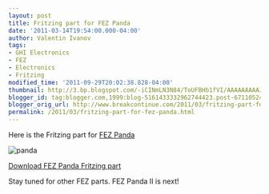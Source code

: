 ```yaml
---
layout: post
title: Fritzing part for FEZ Panda
date: '2011-03-14T19:54:00.000-04:00'
author: Valentin Ivanov
tags:
- GHI Electronics
- FEZ
- Electronics
- Fritzing
modified_time: '2011-09-29T20:02:38.828-04:00'
thumbnail: http://3.bp.blogspot.com/-iCINmLN3N84/ToUFBHb1fVI/AAAAAAAAAJw/DADv5SC7rrc/s72-c/Fritzing_PandaI.jpg
blogger_id: tag:blogger.com,1999:blog-5161433332962744423.post-6711052443542687217
blogger_orig_url: http://www.breakcontinue.com/2011/03/fritzing-part-for-fez-panda.html
permalink: /2011/03/fritzing-part-for-fez-panda.html
---
```


Here is the Fritzing part for [FEZ Panda](http://www.ghielectronics.com/catalog/product/135)

![panda](http://3.bp.blogspot.com/-iCINmLN3N84/ToUFBHb1fVI/AAAAAAAAAJw/DADv5SC7rrc/s1600/Fritzing_PandaI.jpg)

[Download FEZ Panda Fritzing part](http://www.microframeworkprojects.com/images/f/fd/Fritzing_FEZ_Panda.zip)

Stay tuned for other FEZ parts. FEZ Panda II is next!